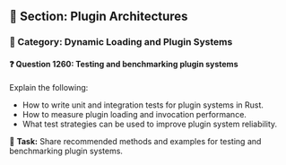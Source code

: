 ## 📘 Section: Plugin Architectures  
### 🔹 Category: Dynamic Loading and Plugin Systems  
#### ❓ Question 1260: Testing and benchmarking plugin systems

Explain the following:

- How to write unit and integration tests for plugin systems in Rust.
- How to measure plugin loading and invocation performance.
- What test strategies can be used to improve plugin system reliability.

🔧 **Task:** Share recommended methods and examples for testing and benchmarking plugin systems.

